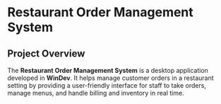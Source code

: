 # Restaurant Order Management System

## Project Overview

The **Restaurant Order Management System** is a desktop application developed in **WinDev**. It helps manage customer orders in a restaurant setting by providing a user-friendly interface for staff to take orders, manage menus, and handle billing and inventory in real time.
